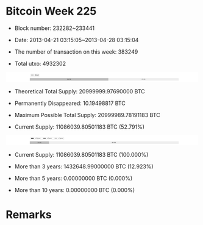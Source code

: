 # Bitcoin Week 225

- Block number: 232282~233441

- Date: 2013-04-21 03:15:05~2013-04-28 03:15:04

- The number of transaction on this week: 383249

- Total utxo: 4932302

![](../images/mined_week225.png)

- Theoretical Total Supply: 20999999.97690000 BTC

- Permanently Disappeared: 10.19498817 BTC

- Maximum Possible Total Supply: 20999989.78191183 BTC

- Current Supply: 11086039.80501183 BTC (52.791%)

![](../images/year_week225.png)


- Current Supply: 11086039.80501183 BTC (100.000%)

- More than 3 years: 1432648.99000000 BTC (12.923%)

- More than 5 years: 0.00000000 BTC (0.000%)

- More than 10 years: 0.00000000 BTC (0.000%)

# Remarks

